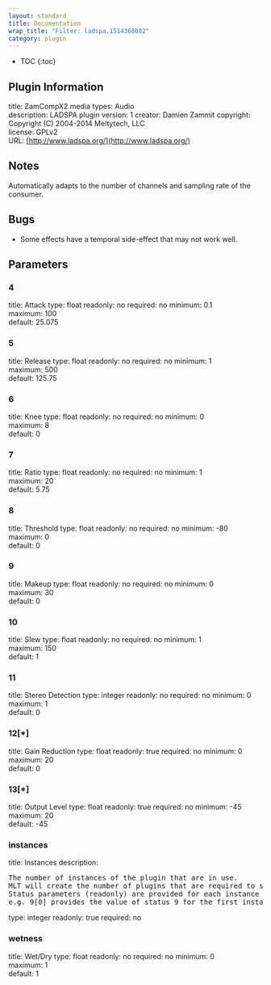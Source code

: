 ```yaml
---
layout: standard
title: Documentation
wrap_title: "Filter: ladspa.1514360882"
category: plugin
---
```

* TOC
{:toc}

## Plugin Information

title: ZamCompX2
media types:
Audio  
description: LADSPA plugin
version: 1
creator: Damien Zammit
copyright: Copyright (C) 2004-2014 Meltytech, LLC  
license: GPLv2  
URL: [http://www.ladspa.org/](http://www.ladspa.org/)  

## Notes

Automatically adapts to the number of channels and sampling rate of the consumer.

## Bugs

* Some effects have a temporal side-effect that may not work well.


## Parameters

### 4

title: Attack  type: float
readonly: no
required: no
minimum: 0.1  
maximum: 100  
default: 25.075  

### 5

title: Release  type: float
readonly: no
required: no
minimum: 1  
maximum: 500  
default: 125.75  

### 6

title: Knee  type: float
readonly: no
required: no
minimum: 0  
maximum: 8  
default: 0  

### 7

title: Ratio  type: float
readonly: no
required: no
minimum: 1  
maximum: 20  
default: 5.75  

### 8

title: Threshold  type: float
readonly: no
required: no
minimum: -80  
maximum: 0  
default: 0  

### 9

title: Makeup  type: float
readonly: no
required: no
minimum: 0  
maximum: 30  
default: 0  

### 10

title: Slew  type: float
readonly: no
required: no
minimum: 1  
maximum: 150  
default: 1  

### 11

title: Stereo Detection  type: integer
readonly: no
required: no
minimum: 0  
maximum: 1  
default: 0  

### 12[*]

title: Gain Reduction  type: float
readonly: true
required: no
minimum: 0  
maximum: 20  
default: 0  

### 13[*]

title: Output Level  type: float
readonly: true
required: no
minimum: -45  
maximum: 20  
default: -45  

### instances

title: Instances  description:
<pre>
The number of instances of the plugin that are in use.
MLT will create the number of plugins that are required to support the number of audio channels.
Status parameters (readonly) are provided for each instance and are accessed by specifying the instance number after the identifier (starting at zero).
e.g. 9[0] provides the value of status 9 for the first instance.
</pre>
type: integer
readonly: true
required: no

### wetness

title: Wet/Dry  type: float
readonly: no
required: no
minimum: 0  
maximum: 1  
default: 1  


